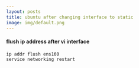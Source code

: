 ```yaml
---
layout: posts
title: ubuntu after changing interface to static
image: img/default.png
---
```


#### flush ip address after vi interface

```markdown
ip addr flush ens160
service networking restart
```
